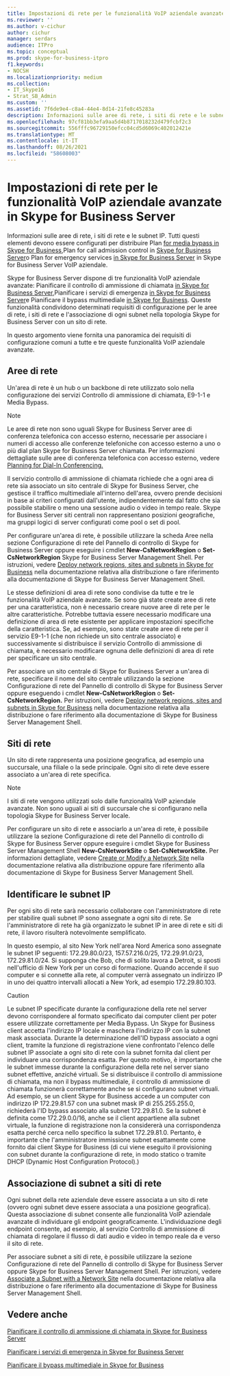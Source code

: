 ```yaml
---
title: Impostazioni di rete per le funzionalità VoIP aziendale avanzate in Skype for Business Server
ms.reviewer: ''
ms.author: v-cichur
author: cichur
manager: serdars
audience: ITPro
ms.topic: conceptual
ms.prod: skype-for-business-itpro
f1.keywords:
- NOCSH
ms.localizationpriority: medium
ms.collection:
- IT_Skype16
- Strat_SB_Admin
ms.custom: ''
ms.assetid: 7f6de9e4-c8a4-44e4-8d14-21fe8c45283a
description: Informazioni sulle aree di rete, i siti di rete e le subnet IP. Tutti questi elementi devono essere configurati per distribuire Plan for media bypass in Skype for Business, Plan for call admission control in Skype for Business Server) o Plan for emergency services in Skype for Business Server in Skype for Business Server VoIP aziendale.
ms.openlocfilehash: 97cf81bb3efa9aa5d4b8717018232d479fcbf2c3
ms.sourcegitcommit: 556fffc96729150efcc04cd5d6069c402012421e
ms.translationtype: MT
ms.contentlocale: it-IT
ms.lasthandoff: 08/26/2021
ms.locfileid: "58608003"
---
```

# <a name="network-settings-for-the-advanced-enterprise-voice-features-in-skype-for-business-server"></a>Impostazioni di rete per le funzionalità VoIP aziendale avanzate in Skype for Business Server

Informazioni sulle aree di rete, i siti di rete e le subnet IP. Tutti questi elementi devono essere configurati per distribuire Plan [for media bypass in Skype for Business,](media-bypass.md)Plan for call admission control in [Skype for Business Server](call-admission-control.md)o Plan for emergency services [in Skype for Business Server](emergency-services.md) in Skype for Business Server VoIP aziendale.

Skype for Business Server dispone di tre funzionalità VoIP aziendale avanzate: Pianificare il controllo di ammissione di chiamata [in Skype for Business Server,](call-admission-control.md)Pianificare i servizi di emergenza [in Skype for Business Server](emergency-services.md)e Pianificare il bypass multimediale [in Skype for Business](media-bypass.md). Queste funzionalità condividono determinati requisiti di configurazione per le aree di rete, i siti di rete e l'associazione di ogni subnet nella topologia Skype for Business Server con un sito di rete.

In questo argomento viene fornita una panoramica dei requisiti di configurazione comuni a tutte e tre queste funzionalità VoIP aziendale avanzate.

## <a name="network-regions"></a>Aree di rete

Un'area di rete è un hub o un backbone di rete utilizzato solo nella configurazione dei servizi Controllo di ammissione di chiamata, E9-1-1 e Media Bypass.

> [!NOTE]
> Le aree di rete non sono uguali Skype for Business Server aree di conferenza telefonica con accesso esterno, necessarie per associare i numeri di accesso alle conferenze telefoniche con accesso esterno a uno o più dial plan Skype for Business Server chiamata. Per informazioni dettagliate sulle aree di conferenza telefonica con accesso esterno, vedere [Planning for Dial-In Conferencing.](/previous-versions/office/lync-server-2013/lync-server-2013-dial-in-conferencing-requirements)

Il servizio controllo di ammissione di chiamata richiede che a ogni area di rete sia associato un sito centrale di Skype for Business Server, che gestisce il traffico multimediale all'interno dell'area, ovvero prende decisioni in base ai criteri configurati dall'utente, indipendentemente dal fatto che sia possibile stabilire o meno una sessione audio o video in tempo reale. Skype for Business Server siti centrali non rappresentano posizioni geografiche, ma gruppi logici di server configurati come pool o set di pool.

Per configurare un'area di rete, è  possibile utilizzare la scheda Aree nella sezione Configurazione di rete del Pannello di controllo di Skype for Business Server oppure eseguire i cmdlet **New-CsNetworkRegion** o **Set-CsNetworkRegion** Skype for Business Server Management Shell.  Per istruzioni, vedere [Deploy network regions, sites and subnets in Skype for Business](../../deploy/deploy-enterprise-voice/deploy-network.md) nella documentazione relativa alla distribuzione o fare riferimento alla documentazione di Skype for Business Server Management Shell.

Le stesse definizioni di area di rete sono condivise da tutte e tre le funzionalità VoIP aziendale avanzate. Se sono già state create aree di rete per una caratteristica, non è necessario creare nuove aree di rete per le altre caratteristiche. Potrebbe tuttavia essere necessario modificare una definizione di area di rete esistente per applicare impostazioni specifiche della caratteristica. Se, ad esempio, sono state create aree di rete per il servizio E9-1-1 (che non richiede un sito centrale associato) e successivamente si distribuisce il servizio Controllo di ammissione di chiamata, è necessario modificare ognuna delle definizioni di area di rete per specificare un sito centrale.

Per associare un sito centrale di Skype for Business Server a un'area di rete, specificare il nome del sito centrale utilizzando la sezione Configurazione di rete del Pannello di controllo di Skype for Business Server oppure eseguendo i cmdlet **New-CsNetworkRegion** o **Set-CsNetworkRegion.**  Per istruzioni, vedere [Deploy network regions, sites and subnets in Skype for Business](../../deploy/deploy-enterprise-voice/deploy-network.md) nella documentazione relativa alla distribuzione o fare riferimento alla documentazione di Skype for Business Server Management Shell.

## <a name="network-sites"></a>Siti di rete

Un sito di rete rappresenta una posizione geografica, ad esempio una succursale, una filiale o la sede principale. Ogni sito di rete deve essere associato a un'area di rete specifica.

> [!NOTE]
> I siti di rete vengono utilizzati solo dalle funzionalità VoIP aziendale avanzate. Non sono uguali ai siti di succursale che si configurano nella topologia Skype for Business Server locale.

Per configurare un sito di rete e associarlo a  un'area di rete, è possibile utilizzare la sezione Configurazione di rete del Pannello di controllo di Skype for Business Server oppure eseguire i cmdlet Skype for Business Server Management Shell **New-CsNetworkSite** o **Set-CsNetworkSite.** Per informazioni dettagliate, vedere [Create or Modify a Network Site](/previous-versions/office/lync-server-2013/lync-server-2013-create-or-modify-a-network-site) nella documentazione relativa alla distribuzione oppure fare riferimento alla documentazione di Skype for Business Server Management Shell.

## <a name="identify-ip-subnets"></a>Identificare le subnet IP

Per ogni sito di rete sarà necessario collaborare con l'amministratore di rete per stabilire quali subnet IP sono assegnate a ogni sito di rete. Se l'amministratore di rete ha già organizzato le subnet IP in aree di rete e siti di rete, il lavoro risulterà notevolmente semplificato.

In questo esempio, al sito New York nell'area Nord America sono assegnate le subnet IP seguenti: 172.29.80.0/23, 157.57.216.0/25, 172.29.91.0/23, 172.29.81.0/24. Si supponga che Bob, che di solito lavora a Detroit, si sposti nell'ufficio di New York per un corso di formazione. Quando accende il suo computer e si connette alla rete, al computer verrà assegnato un indirizzo IP in uno dei quattro intervalli allocati a New York, ad esempio 172.29.80.103.

> [!CAUTION]
> Le subnet IP specificate durante la configurazione della rete nel server devono corrispondere al formato specificato dai computer client per poter essere utilizzate correttamente per Media Bypass. Un Skype for Business client accetta l'indirizzo IP locale e maschera l'indirizzo IP con la subnet mask associata. Durante la determinazione dell'ID bypass associato a ogni client, tramite la funzione di registrazione viene confrontato l'elenco delle subnet IP associate a ogni sito di rete con la subnet fornita dal client per individuare una corrispondenza esatta. Per questo motivo, è importante che le subnet immesse durante la configurazione della rete nel server siano subnet effettive, anziché virtuali. Se si distribuisce il controllo di ammissione di chiamata, ma non il bypass multimediale, il controllo di ammissione di chiamata funzionerà correttamente anche se si configurano subnet virtuali. Ad esempio, se un client Skype for Business accede a un computer con indirizzo IP 172.29.81.57 con una subnet mask IP di 255.255.255.0, richiederà l'ID bypass associato alla subnet 172.29.81.0. Se la subnet è definita come 172.29.0.0/16, anche se il client appartiene alla subnet virtuale, la funzione di registrazione non la considererà una corrispondenza esatta perché cerca nello specifico la subnet 172.29.81.0. Pertanto, è importante che l'amministratore immissione subnet esattamente come fornito dai client Skype for Business (di cui viene eseguito il provisioning con subnet durante la configurazione di rete, in modo statico o tramite DHCP (Dynamic Host Configuration Protocol).)

## <a name="associating-subnets-with-network-sites"></a>Associazione di subnet a siti di rete

Ogni subnet della rete aziendale deve essere associata a un sito di rete (ovvero ogni subnet deve essere associata a una posizione geografica). Questa associazione di subnet consente alle funzionalità VoIP aziendale avanzate di individuare gli endpoint geograficamente. L'individuazione degli endpoint consente, ad esempio, al servizio Controllo di ammissione di chiamata di regolare il flusso di dati audio e video in tempo reale da e verso il sito di rete.

Per associare subnet a siti di  rete, è possibile utilizzare la sezione Configurazione di rete del Pannello di controllo di Skype for Business Server oppure Skype for Business Server Management Shell. Per istruzioni, vedere [Associate a Subnet with a Network Site](/previous-versions/office/lync-server-2013/lync-server-2013-associate-a-subnet-with-a-network-site) nella documentazione relativa alla distribuzione o fare riferimento alla documentazione di Skype for Business Server Management Shell.

## <a name="see-also"></a>Vedere anche

[Pianificare il controllo di ammissione di chiamata in Skype for Business Server](call-admission-control.md)

[Pianificare i servizi di emergenza in Skype for Business Server](emergency-services.md)

[Pianificare il bypass multimediale in Skype for Business](media-bypass.md)